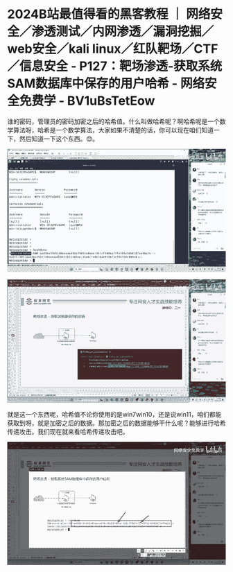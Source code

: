 # 2024B站最值得看的黑客教程 ｜ 网络安全／渗透测试／内网渗透／漏洞挖掘／web安全／kali linux／红队靶场／CTF／信息安全 - P127：靶场渗透-获取系统SAM数据库中保存的用户哈希 - 网络安全免费学 - BV1uBsTetEow

谁的密码，管理员的密码加密之后的哈希值。什么叫做哈希呢？啊哈希呢是一个数学算法呀，哈希是一个数学算法，大家如果不清楚的话，你可以现在咱们知道一下，然后知道一下这个东西。😊。



![](img/37679e4e5da2824651e855a36862dc00_1.png)

![](img/37679e4e5da2824651e855a36862dc00_2.png)

就是这一个东西呢，哈希值不论你使用的是win7win10，还是说win11，咱们都能获取到呀，就是加密之后的数据。那加密之后的数据能够干什么呢？能够进行哈希传递攻击。我们现在就来看哈希传递攻击吧。



![](img/37679e4e5da2824651e855a36862dc00_4.png)